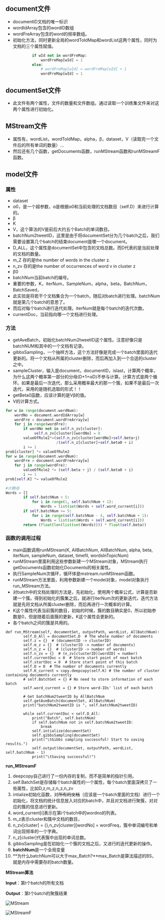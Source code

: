 ## document文件

* documentID文档的唯一标识
* wordIdArray包含的wordID数组
* wordFreArray包含的word的频率数组。
* 初始化方法，同时更新全局的wordToIdMap和wordList这两个属性，同时为文档的三个属性赋值。

```python
            if wId not in wordFreMap:
                wordFreMap[wId] = 1
            else:
                # wordFreMap[wId] = wordFreMap[wId] + 1
                wordFreMap[wId] = 1
```

## documentSet文件

* 此文件有两个属性，文件的数量和文件数组。通过读取一个训练集文件来对这两个属性进行初始化。



## MStream文件

* 属性有，wordList，wordToIdMap，alpha，β，dataset，V（读取完一个文件后的所有单词的数量）...
* 然后还有几个函数，getDocuments函数，runMStream函数和runMStreamF函数。



## model文件

### 属性

* dataset
* α0，是一个超参数，α是根据α0和当前处理的文档数目（self.D）来进行计算的。
* β
* K
* V，这个算法的V是前后大约五个Batch的单词数目。
* batchNum2tweetID，这里是由于将documentSet分为几个batch之后，我们需要设置第几个batch的结束document是哪一个document。
* D_ALL，这个属性是documentSet中包含的文档总数。而D代表的是当前处理的文档的数量。
* m_Z 存的是the number of words in the cluster z.
* n_zv 存的是the number of occurrences of word v in cluster z
* β0
* batchNum当前batch的编号。
* 重要的参数，K，iterNum，SampleNum，alpha，beta，BatchNum，BatchSaved，
* 此实验是将若干个文档集合为一个batch，随后对batch进行处理。batchNum就是第几个batch的意思了。
* 而后对每个batch进行迭代处理。iterNum就是每个batch的迭代次数。
* currentDoc，当前指向哪一个文档进行处理。

### 方法

* getAveBatch，初始化batchNum2tweetID这个属性。注意好像只是batchNUM和其中的一个文档有记录。
* gibbsSampling，一个抽样方法，这个方法好像是完成一个batch里面的迭代更新的。将一个文档从所属的cluster删除，而后再加入到一个合适的cluster之中。
* sampleCluster，输入是document，documentID，islast，计算两个概率，为什么这两个概率第一部分的分母(D+1+αD)不参与计算。计算方式是两个循环。如果是最后一次迭代，那么采用概率最大的那一个簇，如果不是最后一次迭代，采用的是随机选取的形式！！
* getBeta0函数，应该计算的是Vβ的值。
* V的计算方式。

```python
for w in range(document.wordNum):
    wordNo = document.wordIdArray[w]
    wordFre = document.wordFreArray[w]
    for j in range(wordFre):
        if wordNo not in self.n_zv[cluster]:
             self.n_zv[cluster][wordNo] = 0
        valueOfRule2*=(self.n_zv[cluster[wordNo]+self.beta+j)
                       /(self.n_z[cluster]+self.beta0 + i)  
        i += 1
prob[cluster] *= valueOfRule2
for w in range(document.wordNum):
    wordFre = document.wordFreArray[w]
    for j in range(wordFre):
        valueOfRule2 *= (self.beta + j) / (self.beta0 + i)
        i += 1
prob[self.K] *= valueOfRule2
                                 
#计算Vβ
Words = []
        if self.batchNum < 5:
            for i in range(1, self.batchNum + 1):
                Words = list(set(Words + self.word_current[i]))
        if self.batchNum >= 5:
            for i in range(self.batchNum - 4, self.batchNum + 1):
                Words = list(set(Words + self.word_current[i]))
        return (float(len(list(set(Words)))) * float(self.beta))
```

### 函数的调用过程

* main函数调用runMStream(K, AllBatchNum, AllBatchNum, alpha, beta, iterNum, sampleNum, dataset, timefil, wordsInTopicNum)
* runMStream里面利用这些参数新建一个MStream对象，MStream执行getDocuments函数初始化Documents的相关属性。
* 执行SampleNum次循环，循环体是mstream.runMStream函数。
* runMStream方法里面，利用参数新建一个model对象，model对象执行run_MStream方法。
* 对batch中的文档处理的方法是，先初始化，使用两个概率公式，计算是否新建一个簇。得到初始化的簇集之后，就进行iterNum次的更新迭代，迭代方法就是先将文档从所属cluster删除，而后再进行一次概率的计算。
* K这个属性代表当前簇的数目，初始的时候，簇的数目确实是0，所以初始参数是0，但是随着后面簇的更新，K这个属性会更新的。
* 各个batch之间的簇是共用的。

```
def run_MStream(self, documentSet, outputPath, wordList, AllBatchNum):
        self.D_All = documentSet.D  # The whole number of documents
        self.z = {}  # (documentID -> clusterID)
        self.m_z = {}  # (clusterID -> number of documents)
        self.n_z = {}  # (clusterID -> number of words)
        self.n_zv = {}  # (n_zv[clusterID][wordID] = number)
        self.currentDoc = 0  # Store start point of next batch
        self.startDoc = 0  # Store start point of this batch
        self.D = 0  # The number of documents currently
        self.K_current = copy.deepcopy(self.K) # the number of cluster containing documents currently
        # self.BatchSet = {} # No need to store information of each batch
        self.word_current = {} # Store word-IDs' list of each batch

        # Get batchNum2tweetID by AllBatchNum
        self.getAveBatch(documentSet, AllBatchNum)
        print("batchNum2tweetID is ", self.batchNum2tweetID)

        while self.currentDoc < self.D_All:
            print("Batch", self.batchNum)
            if self.batchNum not in self.batchNum2tweetID:
                break
            self.intialize(documentSet)
            self.gibbsSampling(documentSet)
            print("\tGibbs sampling successful! Start to saving results.")
            self.output(documentSet, outputPath, wordList, self.batchNum - 1)
            print("\tSaving successful!")
```

**run_MStreamF**

1. deepcopy自己进行了一份内存的复制，而不是简单的指针引用。
2. self.BatchSet是存储每个batch属性的一个属性，每个batch里面深拷贝了一些属性，比如D,z,m_z,n_z,n_zv
3. intialize初始化函数，对~~所有的文档~~（应该是一个batch里面的文档）进行一个初始化，将文档的统计信息放入对应的batch中，并且对文档进行聚簇，对对应的簇的信息进行更新。
4. word_current[i]表示在第i个batch中的wordno的列表。
5. m_z表示cluster和簇中文档的数目，
6. n_zv[cluster] = {},n_zv\[cluster\][wordNo] = wordFreq，簇中单词编号和单词出现频率的一个字典。
7. n_z[cluster]代表簇中出现的单词总数。
8. gibbsSampling是在初始化一个簇的文档之后，又进行的迭代更新的操作。
9. **batchNum**是一个全局变量
10. **为什么batchNum可以大于max_Batch?**max_Batch是算法描述的BS，就是内存中需要存的batch数量。



**MStream算法**

**Input**：第t个batch的所有文档

**Output**：第t个batch的聚簇结果

![MStream](.\pic\MStream.png)

![MStreamF](.\pic\MStreamF.png)



